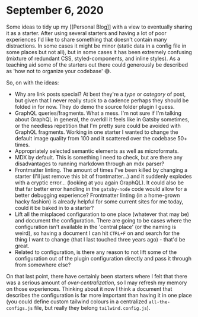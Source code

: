 # September 6, 2020

Some ideas to tidy up my [[Personal Blog]] with a view to eventually sharing it as a starter. After using several starters and having a lot of poor experiences I'd like to share something that doesn't contain many distractions. In some cases it might be minor (static data in a config file in some places but not all), but in some cases it has been extremely confusing (mixture of redundant CSS, styled-components, and inline styles). As a teaching aid some of the starters out there could generously be described as 'how not to organize your codebase' 😅.

So, on with the ideas:

- Why are link posts special? At best they're a _type_ or _category_ of post, but given that I never really stuck to a cadence perhaps they should be folded in for now. They do demo the source folder plugin I guess.
- GraphQL queries/fragments. What a mess. I'm not sure if I'm talking about GraphQL in general, the overkill it feels like in Gatsby sometimes, or the needless repetition that I'm pretty sure could be avoided with GraphQL fragments. Working in one starter I wanted to change the default image quality from 100 and it scattered over the codebase 50+ times.
- Appropriately selected semantic elements as well as microformats.
- MDX by default. This is something I need to check, but are there any disadvantages to running markdown through an mdx parser?
- Frontmatter linting. The amount of times I've been killed by changing a starter (I'll just remove this bit of frontmatter...) and it suddenly explodes with a cryptic error... (looking at you again GraphQL). It could also be that far better error handling in the `gatsby-node` code would allow for a better debugging experience? Frontmatter linting (in a home-grown hacky fashion) is already helpful for some current sites for me today, could it be baked in to a starter?
- Lift all the misplaced configuration to one place (whatever that may be) and document the configuration. There are going to be cases where the configuration isn't available in the 'central place' (or the naming is weird), so having a document I can hit `CTRL+F` on and search for the thing I want to change (that I last touched three years ago) - that'd be great.
- Related to configuration, is there any reason to not lift some of the configuration out of the plugin configuration directly and pass it through from somewhere else?

On that last point, there have certainly been starters where I felt that there was a serious amount of _over-centralization_, so I may refresh my memory on those experiences. Thinking about it now I think a document that describes the configuration is far more important than having it in one place (you could define custom tailwind colours in a centralized `all-the-configs.js` file, but really they belong `tailwind.config.js`).
